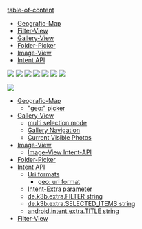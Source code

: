 [table-of-content](table-of-content)

<ul>
	<li><a href="https://github.com/k3b/AndroFotoFinder/wiki/geographic-map">Geografic-Map</a></li>
	<li><a href="https://github.com/k3b/AndroFotoFinder/wiki/Filter-View">Filter-View</a></li>
	<li><a href="https://github.com/k3b/AndroFotoFinder/wiki/Gallery-View">Gallery-View</a></li>
	<li><a href="https://github.com/k3b/AndroFotoFinder/wiki/Folder-Picker">Folder-Picker</a></li>
	<li><a href="https://github.com/k3b/AndroFotoFinder/wiki/Image-View">Image-View</a></li>
	<li><a href="https://github.com/k3b/AndroFotoFinder/wiki/intentapi">Intent API</a></li>
</ul>

![](https://raw.githubusercontent.com/k3b/AndroFotoFinder/master/wiki/png/s_unchecked.png)
![](https://raw.githubusercontent.com/k3b/AndroFotoFinder/master/wiki/png/s_cancel.png)
![](https://raw.githubusercontent.com/k3b/AndroFotoFinder/master/wiki/png/s_checked.png) 
![](https://raw.githubusercontent.com/k3b/AndroFotoFinder/master/wiki/png/s_filter.png)
![](https://raw.githubusercontent.com/k3b/AndroFotoFinder/master/wiki/png/s_folder.png)
![](https://raw.githubusercontent.com/k3b/AndroFotoFinder/master/wiki/png/s_map.png)
![](https://raw.githubusercontent.com/k3b/AndroFotoFinder/master/wiki/png/s_share.png)

![](https://raw.githubusercontent.com/k3b/AndroFotoFinder/master/wiki/png/Gallery.png)


* [Geografic-Map](https://github.com/k3b/AndroFotoFinder/wiki/geographic-map)
	* ["geo:" picker](https://github.com/k3b/AndroFotoFinder/wiki/geographic-map#picker)
* [Gallery-View](https://github.com/k3b/AndroFotoFinder/wiki/Gallery-View)
	* [multi selection mode](Gallery-View#Multiselection)
	* [Gallery Navigation](Gallery-View#Navigation)
	* [Current Visible Photos](Gallery-View#CurrentSet)
* [Image-View](https://github.com/k3b/AndroFotoFinder/wiki/Image-View)
	* [Image-View Intent-API](Image-View#api)
* [Folder-Picker](https://github.com/k3b/AndroFotoFinder/wiki/Folder-Picker)
* [Intent API](https://github.com/k3b/AndroFotoFinder/wiki/intentapi)
	* [Uri formats](intentapi#uri)
		* [geo: uri format](intentapi#uri-geo)
	* [Intent-Extra parameter](intentapi#extra)
	* [de.k3b.extra.FILTER string](intentapi#filter)
	* [de.k3b.extra.SELECTED_ITEMS string](intentapi#SelectedItems)
	* [android.intent.extra.TITLE string](intentapi#EXTRA_TITLE)
* [Filter-View](https://github.com/k3b/AndroFotoFinder/wiki/Filter-View)
